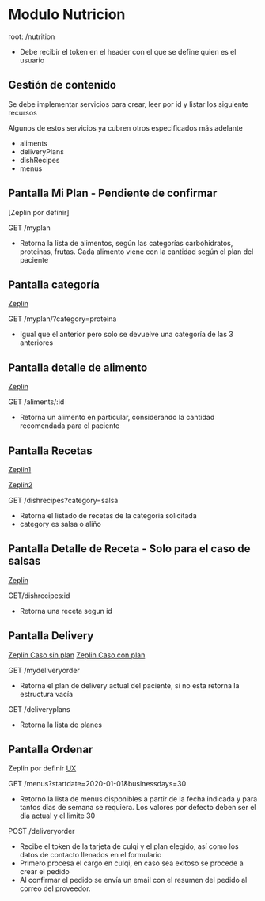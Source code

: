 # Modulo Nutricion

root: /nutrition

- Debe recibir el token en el header con el que se define quien es el usuario

## Gestión de contenido

Se debe implementar servicios para crear, leer por id y listar los siguiente recursos

Algunos de estos servicios ya cubren otros especificados más adelante

- aliments
- deliveryPlans
- dishRecipes
- menus

## Pantalla Mi Plan - **Pendiente de confirmar**

[Zeplin por definir]

GET /myplan

- Retorna la lista de alimentos, según las categorías carbohidratos, proteinas, frutas. Cada alimento viene con la cantidad según el plan del paciente

## Pantalla categoría

[Zeplin](https://zpl.io/29RdqEp)

GET /myplan/?category=proteina

- Igual que el anterior pero solo se devuelve una categoría de las 3 anteriores

## Pantalla detalle de alimento

[Zeplin](https://zpl.io/amNRDk3)

GET /aliments/:id

- Retorna un alimento en particular, considerando la cantidad recomendada para el paciente

## Pantalla Recetas

[Zeplin1](https://zpl.io/aR8wMOp)

[Zeplin2](https://zpl.io/2Z130lE)

GET /dishrecipes?category=salsa

- Retorna el listado de recetas de la categoria solicitada
- category es salsa o aliño

## Pantalla Detalle de Receta - **Solo para el caso de salsas**

[Zeplin](https://zpl.io/awedLjg)

GET/dishrecipes:id

- Retorna una receta segun id

## Pantalla Delivery

[Zeplin Caso sin plan](https://zpl.io/aR8wMxg)
[Zeplin Caso con plan](https://zpl.io/b6EwOqK)

GET /mydeliveryorder

- Retorna el plan de delivery actual del paciente, si no esta retorna la estructura vacía

GET /deliveryplans

- Retorna la lista de planes

## Pantalla Ordenar

Zeplin por definir
[UX](https://www.figma.com/file/6d878V4JEcURRrpRv7FoPa/Compra-nutricion?node-id=0%3A1)

GET /menus?startdate=2020-01-01&businessdays=30

- Retorno la lista de menus disponibles a partir de la fecha indicada y para tantos dias de semana se requiera. Los valores por defecto deben ser el dia actual y el limite 30

POST /deliveryorder

- Recibe el token de la tarjeta de culqi y el plan elegido, así como los datos de contacto llenados en el formulario
- Primero procesa el cargo en culqi, en caso sea exitoso se procede a crear el pedido
- Al confirmar el pedido se envía un email con el resumen del pedido al correo del proveedor.
